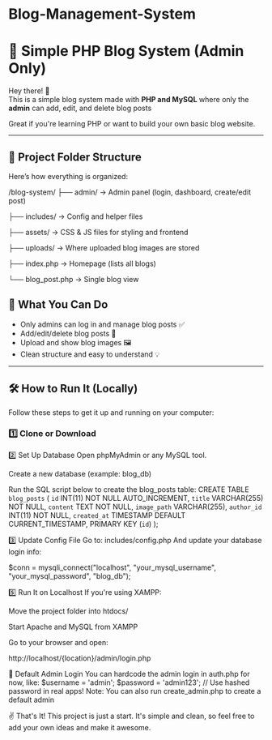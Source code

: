 # Blog-Management-System

# 📝 Simple PHP Blog System (Admin Only)

Hey there! 👋  
This is a simple blog system made with **PHP and MySQL** where only the **admin** can add, edit, and delete blog posts

Great if you're learning PHP or want to build your own basic blog website.

---

## 📂 Project Folder Structure

Here’s how everything is organized:

/blog-system/
├── admin/ → Admin panel (login, dashboard, create/edit post)

├── includes/ → Config and helper files

├── assets/ → CSS & JS files for styling and frontend

├── uploads/ → Where uploaded blog images are stored

├── index.php → Homepage (lists all blogs)

└── blog_post.php → Single blog view


## 🔧 What You Can Do

- Only admins can log in and manage blog posts ✅
- Add/edit/delete blog posts 📝
- Upload and show blog images 🖼️
- Clean structure and easy to understand 💡

---

## 🛠️ How to Run It (Locally)

Follow these steps to get it up and running on your computer:

### 1️⃣ Clone or Download

2️⃣ Set Up Database
Open phpMyAdmin or any MySQL tool.

Create a new database (example: blog_db)

Run the SQL script below to create the blog_posts table:
CREATE TABLE `blog_posts` (
  `id` INT(11) NOT NULL AUTO_INCREMENT,
  `title` VARCHAR(255) NOT NULL,
  `content` TEXT NOT NULL,
  `image_path` VARCHAR(255),
  `author_id` INT(11) NOT NULL,
  `created_at` TIMESTAMP DEFAULT CURRENT_TIMESTAMP,
  PRIMARY KEY (`id`)
);

3️⃣ Update Config File
Go to:
includes/config.php
And update your database login info:

$conn = mysqli_connect("localhost", "your_mysql_username", "your_mysql_password", "blog_db");


5️⃣ Run It on Localhost
If you're using XAMPP:

Move the project folder into htdocs/

Start Apache and MySQL from XAMPP

Go to your browser and open:

http://localhost/{location}/admin/login.php

🔐 Default Admin Login
You can hardcode the admin login in auth.php for now, like:
$username = 'admin';
$password = 'admin123'; // Use hashed password in real apps!
 Note: You can also run create_admin.php to create a default admin 

 ✌️ That's It!
This project is just a start. It's simple and clean, so feel free to add your own ideas and make it awesome.

